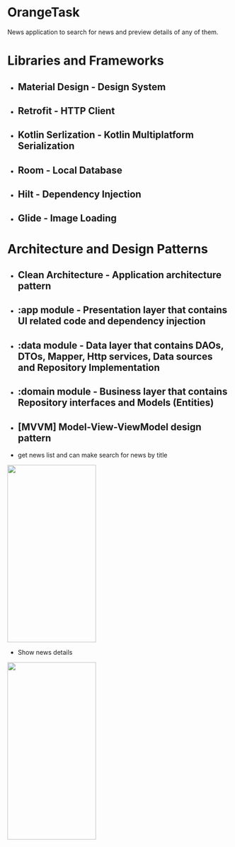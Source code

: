 # OrangeTask
News application to search for news and preview details of any of them.

# Libraries and Frameworks
- ## Material Design - Design System
* ## Retrofit - HTTP Client
+ ## Kotlin Serlization - Kotlin Multiplatform Serialization
- ## Room - Local Database
- ## Hilt - Dependency Injection
- ## Glide - Image Loading

# Architecture and Design Patterns
- ## Clean Architecture - Application architecture pattern
* ## :app module - Presentation layer that contains UI related code and dependency injection
+ ## :data module - Data layer that contains DAOs, DTOs, Mapper, Http services, Data sources and Repository Implementation
+ ## :domain module - Business layer that contains Repository interfaces and Models (Entities)
+ ## [MVVM] Model-View-ViewModel design pattern

* get news list and can make search for news by title
<img src="https://github.com/mohamedsafwatnassar/OrangeTask/assets/55391701/bfbb8500-fbec-49c6-a2d8-dc3acd0b4f4c" width="200" height="400" />

* Show news details
<img src="https://github.com/mohamedsafwatnassar/OrangeTask/assets/55391701/08ff96ca-988a-46de-ab72-008d1086556f" width="200" height="400" />


